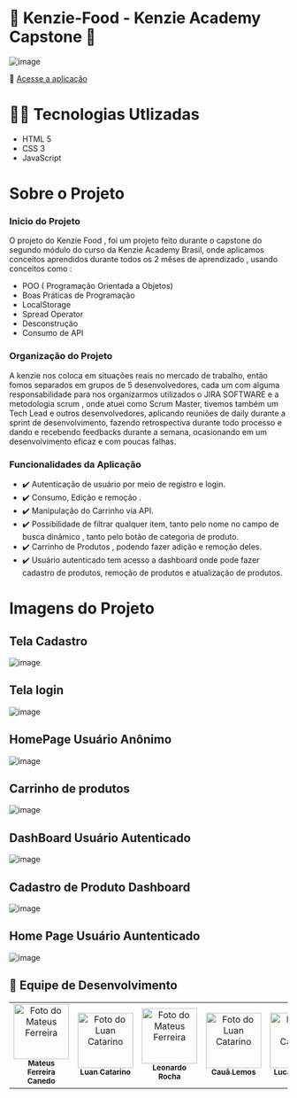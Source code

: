 

# 🥇 Kenzie-Food - Kenzie Academy Capstone 📜
![image](https://user-images.githubusercontent.com/75223788/160211373-4b884514-c4d4-4c28-b84d-c2862c99593c.png)

🔗 <a href="https://kenziefood.vercel.app/">Acesse a aplicação</a>


# 👨‍💻 Tecnologias Utlizadas
- HTML 5 
- CSS 3
- JavaScript 


# Sobre o Projeto
 ### Inicio do Projeto
   O projeto do Kenzie Food , foi um projeto feito durante o capstone do segundo módulo do curso da Kenzie Academy Brasil, onde aplicamos conceitos aprendidos durante todos os 2 mêses de aprendizado , usando conceitos como  :
  - POO ( Programação Orientada a Objetos)
  - Boas Práticas de Programação
  - LocalStorage
  - Spread Operator
  - Desconstrução
  - Consumo de API
 ### Organização do Projeto
  A kenzie nos coloca em situações reais no mercado de trabalho, então fomos separados em grupos de 5 desenvolvedores, cada um com alguma responsabilidade
para nos organizarmos utilizados o JIRA SOFTWARE e a metodologia scrum , onde atuei como Scrum Master, tivemos também um Tech Lead e outros desenvolvedores, aplicando reuniões de daily durante a sprint de desenvolvimento, fazendo retrospectiva durante todo processo e dando e recebendo feedbacks durante a semana, ocasionando em um desenvolvimento eficaz e com poucas falhas.
  
 ### Funcionalidades da Aplicação 
- ✔️ Autenticação de usuário por meio de registro e login.
- ✔️ Consumo, Edição e remoção .
- ✔️ Manipulação do Carrinho via API.
- ✔️ Possibilidade de filtrar qualquer item, tanto pelo nome no campo de busca dinâmico , tanto pelo botão de categoria de produto.
- ✔️ Carrinho de Produtos , podendo fazer adição e remoção deles.
- ✔️ Usuário autenticado tem acesso a dashboard onde pode fazer cadastro de produtos, remoção de produtos e atualização de produtos.
  
# Imagens do Projeto
  ## Tela Cadastro 
  ![image](https://user-images.githubusercontent.com/75223788/160213990-a77d1308-a9ed-4e7f-b0a1-fd0eb5c564bb.png)
  ## Tela login 
  ![image](https://user-images.githubusercontent.com/75223788/160214044-3756664d-6983-49ce-82f4-661ce2a62f77.png)
  ## HomePage Usuário Anônimo 
  ![image](https://user-images.githubusercontent.com/75223788/160214083-13eaea4b-50d4-4607-921b-3811b81a35e4.png)
  ## Carrinho de produtos 
  ![image](https://user-images.githubusercontent.com/75223788/160214104-7671ac2f-2f72-4130-a2cc-e7b071106ca4.png)
  ## DashBoard Usuário Autenticado 
  ![image](https://user-images.githubusercontent.com/75223788/160214292-793b9fc6-8849-40fd-a011-9362d3c324b3.png)
  ## Cadastro de Produto Dashboard 
  ![image](https://user-images.githubusercontent.com/75223788/160214325-096e49c1-c285-4eb5-8d42-3178a5919725.png)
  ## Home Page Usuário Auntenticado 
  ![image](https://user-images.githubusercontent.com/75223788/160214356-0181db53-eb2d-4053-976b-2e06a5c61b7b.png)


## 🦄 Equipe de Desenvolvimento<br>
<table>
  <tr>
    <td align="center">
      <a href="https://github.com/iuricode">
        <img src="https://ca.slack-edge.com/TQZR39SET-U02NJQU4B7C-670cb568b975-72" width="100px;" alt="Foto do Mateus Ferreira"/><br>
        <sub>
          <b>Mateus Ferreira Canedo</b>
        </sub>
      </a>
    </td>
   <td align="center">
      <a href="https://github.com/luancatarino">
        <img src="https://ca.slack-edge.com/TQZR39SET-U02M2J4J62E-c935a52ee5a8-512" width="100px;" alt="Foto do Luan Catarino"/><br>
        <sub>
          <b>Luan Catarino</b>
        </sub>
      </a>
    </td>
       <td align="center">
      <a href="https://github.com/leonrockk">
        <img src="https://ca.slack-edge.com/TQZR39SET-U02MS98G7G8-ea249ebd1861-72" width="100px;" alt="Foto do Mateus Ferreira"/><br>
        <sub>
          <b>Leonardo Rocha</b>
        </sub>
      </a>
    </td>
   <td align="center">
      <a href="https://github.com/cauaflemos">
        <img src="https://ca.slack-edge.com/TQZR39SET-U02M8KYECDP-e77c6f17cc60-72" width="100px;" alt="Foto do Luan Catarino"/><br>
        <sub>
          <b>Cauã Lemos</b>
        </sub>
      </a>
    </td>
   <td align="center">
      <a href="https://github.com/lucaspaulus">
        <img src="https://ca.slack-edge.com/TQZR39SET-U02FEPHS9GE-b3f30896f967-72" width="100px;" alt="Foto do Luan Catarino"/><br>
        <sub>
          <b>Lucas Paulus</b>
        </sub>
      </a>
    </td>
  </tr>
</table>



